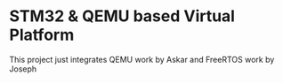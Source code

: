 # STM32 & QEMU based Virtual Platform
This project just integrates QEMU work by Askar and FreeRTOS work by Joseph
